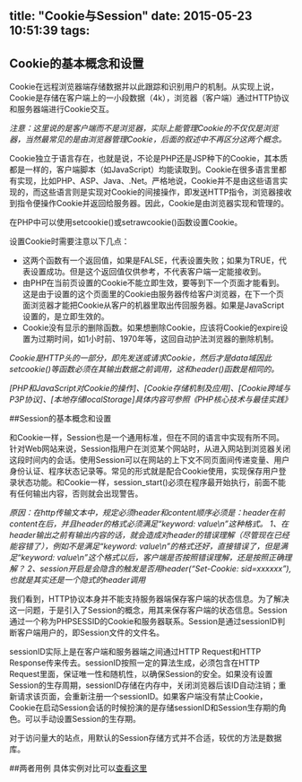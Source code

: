 title: "Cookie与Session"
date: 2015-05-23 10:51:39
tags:
---
## Cookie的基本概念和设置

Cookie在远程浏览器端存储数据并以此跟踪和识别用户的机制。从实现上说，Cookie是存储在客户端上的一小段数据（4k），浏览器（客户端）通过HTTP协议和服务器端进行Cookie交互。

*注意：这里说的是客户端而不是浏览器，实际上能管理Cookie的不仅仅是浏览器，当然最常见的是由浏览器管理Cookie，后面的叙述中不再区分这两个概念。*
<!-- more -->
Cookie独立于语言存在，也就是说，不论是PHP还是JSP种下的Cookie，其本质都是一样的，客户端脚本（如JavaScript）均能读取到。Cookie在很多语言里都有实现，比如PHP、ASP、Java、.Net。严格地说，Cookie并不是由这些语言实现的，而这些语言则是实现对Cookie的间接操作，即发送HTTP指令，浏览器接收到指令便操作Cookie并返回给服务器。因此，Cookie是由浏览器实现和管理的。

在PHP中可以使用setcookie()或setrawcookie()函数设置Cookie。

设置Cookie时需要注意以下几点：
- 这两个函数有一个返回值，如果是FALSE，代表设置失败；如果为TRUE，代表设置成功。但是这个返回值仅供参考，不代表客户端一定能接收到。
- 由PHP在当前页设置的Cookie不能立即生效，要等到下一个页面才能看到。这是由于设置的这个页面里的Cookie由服务器传给客户浏览器，在下一个页面浏览器才能把Cookie从客户的机器里取出传回服务器。如果是JavaScript设置的，是立即生效的。
- Cookie没有显示的删除函数。如果想删除Cookie，应该将Cookie的expire设置为过期时间，如1小时前、1970年等，这回自动护法浏览器的删除机制。

*Cookie是HTTP头的一部分，即先发送或请求Cookie，然后才是data域因此setcookie()等函数必须在其输出数据之前调用，这和header()函数是相同的。*

*[PHP和JavaScript对Cookie的操作]、[Cookie存储机制及应用]、[Cookie跨域与P3P协议]、[本地存储localStorage]具体内容可参照《PHP核心技术与最佳实践》*

##Session的基本概念和设置

和Cookie一样，Session也是一个通用标准，但在不同的语言中实现有所不同。针对Web网站来说，Session指用户在浏览某个网站时，从进入网站到浏览器关闭这段时间内的会话。使用Session可以在网站的上下文不同页面间传递变量、用户身份认证、程序状态记录等。常见的形式就是配合Cookie使用，实现保存用户登录状态功能。和Cookie一样，session_start()必须在程序最开始执行，前面不能有任何输出内容，否则就会出现警告。

*原因：在http传输文本中，规定必须header和content顺序必须是：header在前content在后，并且header的格式必须满足“keyword: value\n”这种格式。
1、在header输出之前有输出内容的话，就会造成对header的错误理解（尽管现在已经能容错了），例如不是满足“keyword: value\n”的格式还好，直接错误了，但是满足“keyword: value\n”这个格式以后，客户端是否按照错误理解，还是按照正确理解？
2、session开启是会隐含的触发是否用header(“Set-Cookie: sid=xxxxxx”),也就是其实还是一个隐式的header调用*

我们看到，HTTP协议本身并不能支持服务器端保存客户端的状态信息。为了解决这一问题，于是引入了Session的概念，用其来保存客户端的状态信息。Session通过一个称为PHPSESSID的Cookie和服务器联系。Session是通过sessionID判断客户端用户的，即Session文件的文件名。

sessionID实际上是在客户端和服务器端之间通过HTTP Request和HTTP Response传来传去。sessionID按照一定的算法生成，必须包含在HTTP Request里面，保证唯一性和随机性，以确保Session的安全。如果没有设置Session的生存周期，sessionID存储在内存中，关闭浏览器后该ID自动注销；重新请求该页面，会重新注册一个sessionID。如果客户端没有禁止Cookie，Cookie在启动Session会话的时候扮演的是存储sessionID和Session生存期的角色。可以手动设置Session的生存期。

对于访问量大的站点，用默认的Session存储方式并不合适，较优的方法是数据库。

##两者用例
具体实例对比可以[查看这里](http://www.php1.cn/article/9404.html)